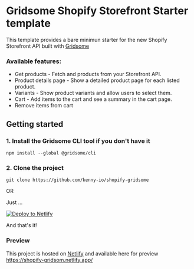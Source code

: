 # Gridsome Shopify Storefront Starter template

This template provides a bare minimun starter for the new Shopify Storefront API built with [Gridsome](https://gridsome.org)

### Available features:

- Get products - Fetch and products from your Storefront API.
- Product details page - Show a detailed product page for each listed product.
- Variants - Show product variants and allow users to select them.
- Cart - Add items to the cart and see a summary in the cart page.
- Remove items from cart

## Getting started

### 1. Install the Gridsome CLI tool if you don't have it

`npm install --global @gridsome/cli`

### 2. Clone the project

`git clone https://github.com/kenny-io/shopify-gridsome`

OR

Just ...

[![Deploy to Netlify](https://www.netlify.com/img/deploy/button.svg)](https://app.netlify.com/start/deploy?repository=https://github.com/kenny-io/shopify-gridsome)

And that's it!

### Preview

This project is hosted on [Netlify](https://app.netlify.com/) and available here for preview https://shopify-gridsom.netlify.app/
